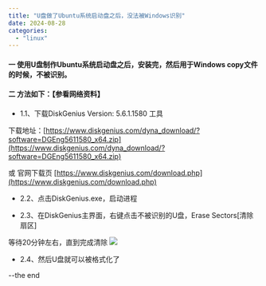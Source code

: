 ```yaml
---
title: "U盘做了Ubuntu系统启动盘之后，没法被Windows识别"
date: 2024-08-28
categories: 
  - "linux"
---
```


#### 一 使用U盘制作Ubuntu系统启动盘之后，安装完，然后用于Windows copy文件的时候，不被识别。

#### 二 方法如下：【参看网络资料】

- 1.1、下载DiskGenius Version: 5.6.1.1580 工具

下载地址：[https://www.diskgenius.com/dyna_download/?software=DGEng5611580_x64.zip](https://www.diskgenius.com/dyna_download/?software=DGEng5611580_x64.zip)

或 官网下载页 [https://www.diskgenius.com/download.php](https://www.diskgenius.com/download.php)

- 2.2、点击DiskGenius.exe，启动进程
    
- 2.3、在DiskGenius主界面，右键点击不被识别的U盘，Erase Sectors[清除扇区]
    

等待20分钟左右，直到完成清除 
![](https://poker-x-studio.github.io/images/image_2024-08-28_10-35-06.png)

- 2.4、然后U盘就可以被格式化了

--the end
